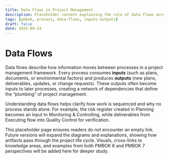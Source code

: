 ```yaml
---
title: Data Flows in Project Management
description: Placeholder content explaining the role of data flows across processes
tags: [pmbok, process, data-flows, inputs-outputs]
draft: false
date: 2025-09-14
---
```


# Data Flows

Data flows describe how information moves between processes in a project management framework. Every process consumes **inputs** (such as plans, documents, or environmental factors) and produces **outputs** (new plans, deliverables, updates, or change requests). These outputs often become inputs to later processes, creating a network of dependencies that define the “plumbing” of project management.  

Understanding data flows helps clarify how work is sequenced and why no process stands alone. For example, the risk register created in Planning becomes an input to Monitoring & Controlling, while deliverables from Executing flow into Quality Control for verification.  

This placeholder page ensures readers do not encounter an empty link. Future versions will expand the diagrams and explanations, showing how artifacts pass through the project life cycle. Visuals, cross-links to knowledge areas, and examples from both PMBOK 6 and PMBOK 7 perspectives will be added here for deeper study.
